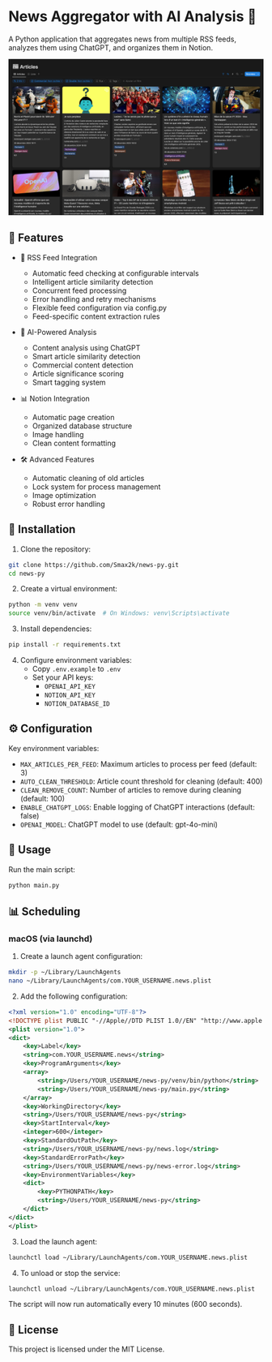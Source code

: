 # News Aggregator with AI Analysis 🤖

A Python application that aggregates news from multiple RSS feeds, analyzes them using ChatGPT, and organizes them in Notion.

![Notion Database Preview](notion-screen.png)

## 🌟 Features

- 📰 RSS Feed Integration
  - Automatic feed checking at configurable intervals
  - Intelligent article similarity detection
  - Concurrent feed processing
  - Error handling and retry mechanisms
  - Flexible feed configuration via config.py
  - Feed-specific content extraction rules

- 🤖 AI-Powered Analysis
  - Content analysis using ChatGPT
  - Smart article similarity detection
  - Commercial content detection
  - Article significance scoring
  - Smart tagging system

- 📊 Notion Integration
  - Automatic page creation
  - Organized database structure
  - Image handling
  - Clean content formatting

- 🛠 Advanced Features
  - Automatic cleaning of old articles
  - Lock system for process management
  - Image optimization
  - Robust error handling

## 🚀 Installation

1. Clone the repository:
```bash
git clone https://github.com/Smax2k/news-py.git
cd news-py
```

2. Create a virtual environment:
```bash
python -m venv venv
source venv/bin/activate  # On Windows: venv\Scripts\activate
```

3. Install dependencies:
```bash
pip install -r requirements.txt
```

4. Configure environment variables:
   - Copy `.env.example` to `.env`
   - Set your API keys:
     - `OPENAI_API_KEY`
     - `NOTION_API_KEY`
     - `NOTION_DATABASE_ID`

## ⚙️ Configuration

Key environment variables:
- `MAX_ARTICLES_PER_FEED`: Maximum articles to process per feed (default: 3)
- `AUTO_CLEAN_THRESHOLD`: Article count threshold for cleaning (default: 400)
- `CLEAN_REMOVE_COUNT`: Number of articles to remove during cleaning (default: 100)
- `ENABLE_CHATGPT_LOGS`: Enable logging of ChatGPT interactions (default: false)
- `OPENAI_MODEL`: ChatGPT model to use (default: gpt-4o-mini)

## 🚀 Usage

Run the main script:
```bash
python main.py
```

## 📊 Scheduling

### macOS (via launchd)

1. Create a launch agent configuration:
```bash
mkdir -p ~/Library/LaunchAgents
nano ~/Library/LaunchAgents/com.YOUR_USERNAME.news.plist
```

2. Add the following configuration:
```xml
<?xml version="1.0" encoding="UTF-8"?>
<!DOCTYPE plist PUBLIC "-//Apple//DTD PLIST 1.0//EN" "http://www.apple.com/DTDs/PropertyList-1.0.dtd">
<plist version="1.0">
<dict>
    <key>Label</key>
    <string>com.YOUR_USERNAME.news</string>
    <key>ProgramArguments</key>
    <array>
        <string>/Users/YOUR_USERNAME/news-py/venv/bin/python</string>
        <string>/Users/YOUR_USERNAME/news-py/main.py</string>
    </array>
    <key>WorkingDirectory</key>
    <string>/Users/YOUR_USERNAME/news-py</string>
    <key>StartInterval</key>
    <integer>600</integer>
    <key>StandardOutPath</key>
    <string>/Users/YOUR_USERNAME/news-py/news.log</string>
    <key>StandardErrorPath</key>
    <string>/Users/YOUR_USERNAME/news-py/news-error.log</string>
    <key>EnvironmentVariables</key>
    <dict>
        <key>PYTHONPATH</key>
        <string>/Users/YOUR_USERNAME/news-py</string>
    </dict>
</dict>
</plist>
```

3. Load the launch agent:
```bash
launchctl load ~/Library/LaunchAgents/com.YOUR_USERNAME.news.plist
```

4. To unload or stop the service:
```bash
launchctl unload ~/Library/LaunchAgents/com.YOUR_USERNAME.news.plist
```

The script will now run automatically every 10 minutes (600 seconds).

## 📝 License

This project is licensed under the MIT License.
